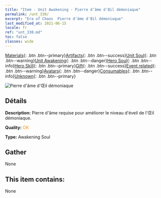 ```yaml
---
title: "Item - Unit Awakening - Pierre d'âme d'Œil démoniaque"
permalink: /unt_330/
excerpt: "Era of Chaos  Pierre d'âme d'Œil démoniaque"
last_modified_at: 2021-06-15
locale: fr
ref: "unt_330.md"
toc: false
classes: wide
---
```

 [Materials](/ItemsFR/){: .btn .btn--primary}[Artifacts](/ItemsFR/Artifacts/){: .btn .btn--success}[Unit Soul](/ItemsFR/UnitSoul/){: .btn .btn--warning}[Unit Awakening](/ItemsFR/UnitAwakening/){: .btn .btn--danger}[Hero Soul](/ItemsFR/HeroSoul/){: .btn .btn--info}[Hero Skill](/ItemsFR/HeroSkill/){: .btn .btn--primary}[Gift](/ItemsFR/Gift/){: .btn .btn--success}[Event related](/ItemsFR/Events/){: .btn .btn--warning}[Avatars](/ItemsFR/Avatars/){: .btn .btn--danger}[Consumables](/ItemsFR/Consumables/){: .btn .btn--info}[Unknown](/ItemsFR/Unknown/){: .btn .btn--primary}

 ![Pierre d'âme d'Œil démoniaque](/images/u/tia_xieyan.jpg)

## Détails
 **Description:** Pierre d'âme requise pour améliorer le niveau d'éveil de l'Œil démoniaque.

 **Quality:** <span style="color: #FF8C00">OK</span>

 **Type:** Awakening Soul

## Gather

  None

## This item contains:

  None

